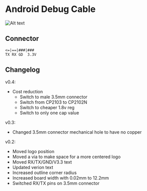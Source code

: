 # Android Debug Cable

![Alt text](/../media/v0.3_copperhead_front.png?raw=true "v0.3 copperhead front")


## Connector

    <=|==|###|###
    TX RX GD  3.3V

## Changelog

v0.4:
- Cost reduction
  * Switch to male 3.5mm connector
  * Switch from CP2103 to CP2102N
  * Switch to cheaper 1.8v reg
  * Switch to only one cap value

v0.3:

- Changed 3.5mm connector mechanical hole to have no copper

v0.2:

- Moved logo position
- Moved a via to make space for a more centered logo
- Moved RX/TX/GND/V3.3 text
- Updated verion text
- Increased outline corner radius
- Increased board width with 0.02mm to 12.2mm
- Switched RX/TX pins on 3.5mm connector

